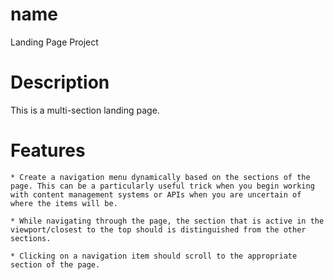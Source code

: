 # name

Landing Page Project

# Description

This is a multi-section landing page.

# Features

    * Create a navigation menu dynamically based on the sections of the page. This can be a particularly useful trick when you begin working with content management systems or APIs when you are uncertain of where the items will be.

    * While navigating through the page, the section that is active in the viewport/closest to the top should is distinguished from the other sections.

    * Clicking on a navigation item should scroll to the appropriate section of the page.
